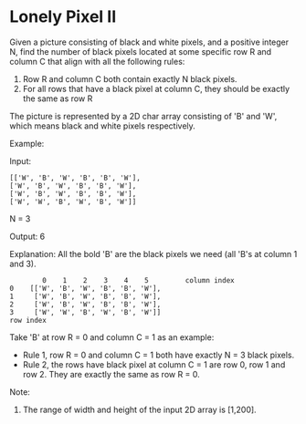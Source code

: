 # Lonely Pixel II
 
Given a picture consisting of black and white pixels, and a positive integer N, find the number of black pixels located at some specific row R and column C that align with all the following rules:

1. Row R and column C both contain exactly N black pixels.
2. For all rows that have a black pixel at column C, they should be exactly the same as row R

The picture is represented by a 2D char array consisting of 'B' and 'W', which means black and white pixels respectively.

Example:

Input:

    [['W', 'B', 'W', 'B', 'B', 'W'],    
    ['W', 'B', 'W', 'B', 'B', 'W'],    
    ['W', 'B', 'W', 'B', 'B', 'W'],    
    ['W', 'W', 'B', 'W', 'B', 'W']] 

N = 3

Output: 6

Explanation: All the bold 'B' are the black pixels we need (all 'B's at column 1 and 3).

            0    1    2    3    4    5         column index                                            
    0    [['W', 'B', 'W', 'B', 'B', 'W'],    
    1     ['W', 'B', 'W', 'B', 'B', 'W'],    
    2     ['W', 'B', 'W', 'B', 'B', 'W'],    
    3     ['W', 'W', 'B', 'W', 'B', 'W']]    
    row index

Take 'B' at row R = 0 and column C = 1 as an example:

* Rule 1, row R = 0 and column C = 1 both have exactly N = 3 black pixels. 
* Rule 2, the rows have black pixel at column C = 1 are row 0, row 1 and row 2. They are exactly the same as row R = 0.

Note:

1. The range of width and height of the input 2D array is \[1,200].